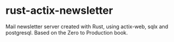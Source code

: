 # rust-actix-newsletter
Mail newsletter server created with Rust, using actix-web, sqlx and postgresql. Based on the Zero to Production book.
